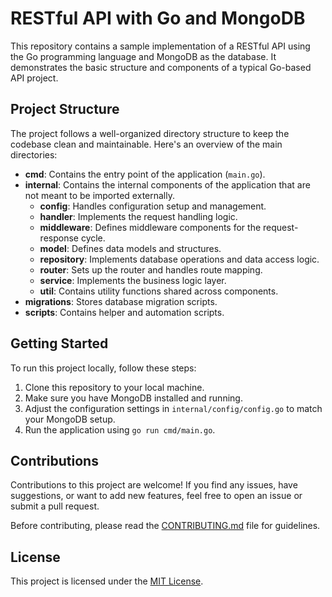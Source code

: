 # RESTful API with Go and MongoDB

This repository contains a sample implementation of a RESTful API using the Go programming language and MongoDB as the database. It demonstrates the basic structure and components of a typical Go-based API project.

## Project Structure

The project follows a well-organized directory structure to keep the codebase clean and maintainable. Here's an overview of the main directories:

- **cmd**: Contains the entry point of the application (`main.go`).
- **internal**: Contains the internal components of the application that are not meant to be imported externally.
  - **config**: Handles configuration setup and management.
  - **handler**: Implements the request handling logic.
  - **middleware**: Defines middleware components for the request-response cycle.
  - **model**: Defines data models and structures.
  - **repository**: Implements database operations and data access logic.
  - **router**: Sets up the router and handles route mapping.
  - **service**: Implements the business logic layer.
  - **util**: Contains utility functions shared across components.
- **migrations**: Stores database migration scripts.
- **scripts**: Contains helper and automation scripts.

## Getting Started

To run this project locally, follow these steps:

1. Clone this repository to your local machine.
2. Make sure you have MongoDB installed and running.
3. Adjust the configuration settings in `internal/config/config.go` to match your MongoDB setup.
4. Run the application using `go run cmd/main.go`.

## Contributions

Contributions to this project are welcome! If you find any issues, have suggestions, or want to add new features, feel free to open an issue or submit a pull request.

Before contributing, please read the [CONTRIBUTING.md](CONTRIBUTING.md) file for guidelines.

## License

This project is licensed under the [MIT License](LICENSE).
